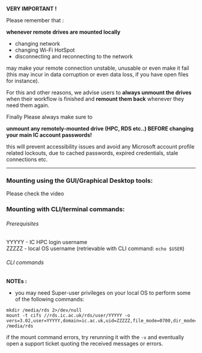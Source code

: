 
**VERY IMPORTANT !**  

Please remember that :

**whenever remote drives are mounted locally**

- changing network  
- changing Wi-Fi HotSpot  
- disconnecting and reconnecting to the network  

may make your remote connection unstable, unusable or even make it fail (this may incur in data corruption or even data loss, if you have open files for instance).

For this and other reasons, we advise users to **always unmount the drives** when their workflow is finished and **remount them back** whenever they need them again.

Finally Please always make sure to

**unmount any remotely-mounted drive (HPC, RDS etc..) BEFORE changing your main IC account passwords!**

this will prevent accessibility issues and avoid any Microsoft account profile related  lockouts, due to cached passwords, expired credentials, stale connections etc.

---

### Mounting using the GUI/Graphical Desktop tools:

Please check the video


### Mounting with CLI/terminal commands:


###### Prerequisites  

YYYYY - IC HPC login username  
ZZZZZ - local OS username (retrievable with CLI command: `echo $USER`)


###### CLI commands  

**NOTEs :**

- you may need Super-user privileges on your local OS to perform some of the following commands:  

```
mkdir /media/rds 2>/dev/null  
mount -t cifs //rds.ic.ac.uk/rds/user/YYYYY -o vers=3.02,user=YYYYY,domain=ic.ac.uk,uid=ZZZZZ,file_mode=0700,dir_mode=0700 /media/rds  

```

if the mount command errors, try rerunning it with the `-v` and eventually open a support ticket quoting the received messages or errors.


